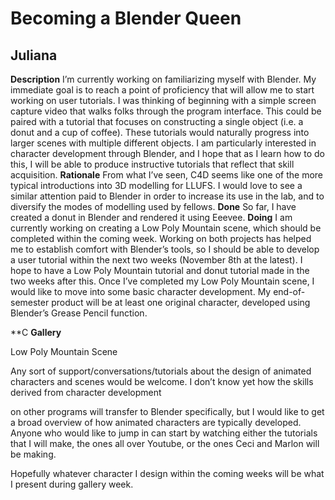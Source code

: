 


# Becoming a Blender Queen

## Juliana

**Description**
I’m currently working on familiarizing myself with Blender. My immediate goal is to reach a point of proficiency that will allow me to start working on user tutorials. I was thinking of beginning with a simple screen capture video that walks folks through the program interface. This could be paired with a tutorial that focuses on constructing a single object (i.e. a donut and a cup of coffee). These tutorials would naturally progress into larger scenes with multiple different objects. I am particularly interested in character development through Blender, and I hope that as I learn how to do this, I will be able to produce instructive tutorials that reflect that skill acquisition.
**Rationale**
From what I’ve seen, C4D seems like one of the more typical introductions into 3D modelling for LLUFS. I would love to see a similar attention paid to Blender in order to increase its use in the lab, and to diversify the modes of modelling used by fellows. 
**Done**
So far, I have created a donut in Blender and rendered it using Eeevee.
**Doing**
I am currently working on creating a Low Poly Mountain scene, which should be completed within the coming week. Working on both projects has helped me to establish comfort with Blender’s tools, so I should be able to develop a user tutorial within the next two weeks (November 8th at the latest). I hope to have a Low Poly Mountain tutorial and donut tutorial made in the two weeks after this. Once I’ve completed my Low Poly Mountain scene, I would like to move into some basic character development. My end-of-semester product will be at least one original character, developed using Blender’s Grease Pencil function.

**C
**Gallery**



 
Low Poly Mountain Scene

Any sort of support/conversations/tutorials about the design of animated characters and scenes would be welcome. I don’t know yet how the skills derived from character development

on other programs will transfer to Blender specifically, but I would like to get a broad overview of how animated characters are typically developed. Anyone who would like to jump in can start by watching either the tutorials that I will make, the ones all over Youtube, or the ones Ceci and Marlon will be making.

Hopefully whatever character I design within the coming weeks will be what I present during gallery week.
<!--stackedit_data:
eyJoaXN0b3J5IjpbLTE1MzYyMzc4ODIsMTUxODg5OTIzMV19
-->